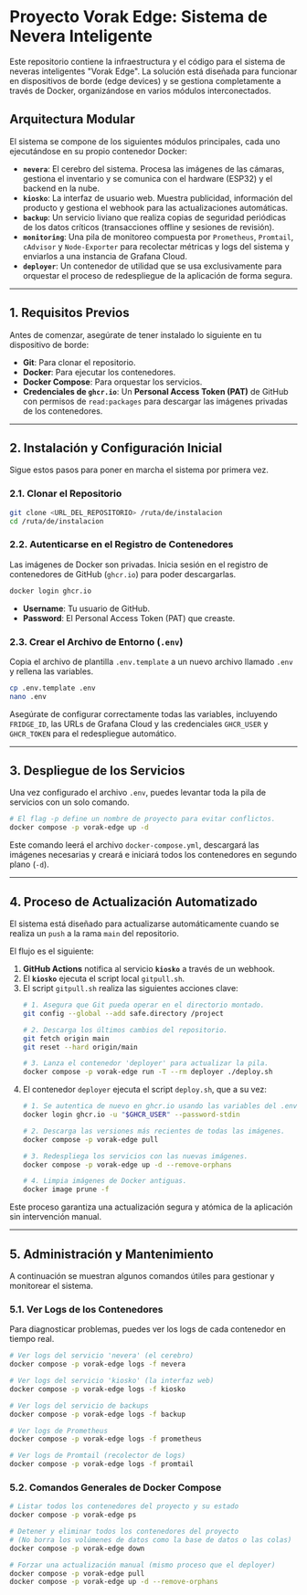 # Proyecto Vorak Edge: Sistema de Nevera Inteligente

Este repositorio contiene la infraestructura y el código para el sistema de neveras inteligentes "Vorak Edge". La solución está diseñada para funcionar en dispositivos de borde (edge devices) y se gestiona completamente a través de Docker, organizándose en varios módulos interconectados.

## Arquitectura Modular

El sistema se compone de los siguientes módulos principales, cada uno ejecutándose en su propio contenedor Docker:

-   **`nevera`**: El cerebro del sistema. Procesa las imágenes de las cámaras, gestiona el inventario y se comunica con el hardware (ESP32) y el backend en la nube.
-   **`kiosko`**: La interfaz de usuario web. Muestra publicidad, información del producto y gestiona el webhook para las actualizaciones automáticas.
-   **`backup`**: Un servicio liviano que realiza copias de seguridad periódicas de los datos críticos (transacciones offline y sesiones de revisión).
-   **`monitoring`**: Una pila de monitoreo compuesta por `Prometheus`, `Promtail`, `cAdvisor` y `Node-Exporter` para recolectar métricas y logs del sistema y enviarlos a una instancia de Grafana Cloud.
-   **`deployer`**: Un contenedor de utilidad que se usa exclusivamente para orquestar el proceso de redespliegue de la aplicación de forma segura.

---

## 1. Requisitos Previos

Antes de comenzar, asegúrate de tener instalado lo siguiente en tu dispositivo de borde:

-   **Git**: Para clonar el repositorio.
-   **Docker**: Para ejecutar los contenedores.
-   **Docker Compose**: Para orquestar los servicios.
-   **Credenciales de `ghcr.io`**: Un **Personal Access Token (PAT)** de GitHub con permisos de `read:packages` para descargar las imágenes privadas de los contenedores.

---

## 2. Instalación y Configuración Inicial

Sigue estos pasos para poner en marcha el sistema por primera vez.

### 2.1. Clonar el Repositorio

```bash
git clone <URL_DEL_REPOSITORIO> /ruta/de/instalacion
cd /ruta/de/instalacion
```

### 2.2. Autenticarse en el Registro de Contenedores

Las imágenes de Docker son privadas. Inicia sesión en el registro de contenedores de GitHub (`ghcr.io`) para poder descargarlas.

```bash
docker login ghcr.io
```

-   **Username**: Tu usuario de GitHub.
-   **Password**: El Personal Access Token (PAT) que creaste.

### 2.3. Crear el Archivo de Entorno (`.env`)

Copia el archivo de plantilla `.env.template` a un nuevo archivo llamado `.env` y rellena las variables.

```bash
cp .env.template .env
nano .env
```

Asegúrate de configurar correctamente todas las variables, incluyendo `FRIDGE_ID`, las URLs de Grafana Cloud y las credenciales `GHCR_USER` y `GHCR_TOKEN` para el redespliegue automático.

---

## 3. Despliegue de los Servicios

Una vez configurado el archivo `.env`, puedes levantar toda la pila de servicios con un solo comando.

```bash
# El flag -p define un nombre de proyecto para evitar conflictos.
docker compose -p vorak-edge up -d
```

Este comando leerá el archivo `docker-compose.yml`, descargará las imágenes necesarias y creará e iniciará todos los contenedores en segundo plano (`-d`).

---

## 4. Proceso de Actualización Automatizado

El sistema está diseñado para actualizarse automáticamente cuando se realiza un `push` a la rama `main` del repositorio.

El flujo es el siguiente:

1.  **GitHub Actions** notifica al servicio **`kiosko`** a través de un webhook.
2.  El **`kiosko`** ejecuta el script local `gitpull.sh`.
3.  El script `gitpull.sh` realiza las siguientes acciones clave:
    ```bash
    # 1. Asegura que Git pueda operar en el directorio montado.
    git config --global --add safe.directory /project

    # 2. Descarga los últimos cambios del repositorio.
    git fetch origin main
    git reset --hard origin/main

    # 3. Lanza el contenedor 'deployer' para actualizar la pila.
    docker compose -p vorak-edge run -T --rm deployer ./deploy.sh
    ```
4.  El contenedor `deployer` ejecuta el script `deploy.sh`, que a su vez:
    ```bash
    # 1. Se autentica de nuevo en ghcr.io usando las variables del .env.
    docker login ghcr.io -u "$GHCR_USER" --password-stdin

    # 2. Descarga las versiones más recientes de todas las imágenes.
    docker compose -p vorak-edge pull

    # 3. Redespliega los servicios con las nuevas imágenes.
    docker compose -p vorak-edge up -d --remove-orphans

    # 4. Limpia imágenes de Docker antiguas.
    docker image prune -f
    ```

Este proceso garantiza una actualización segura y atómica de la aplicación sin intervención manual.

---

## 5. Administración y Mantenimiento

A continuación se muestran algunos comandos útiles para gestionar y monitorear el sistema.

### 5.1. Ver Logs de los Contenedores

Para diagnosticar problemas, puedes ver los logs de cada contenedor en tiempo real.

```bash
# Ver logs del servicio 'nevera' (el cerebro)
docker compose -p vorak-edge logs -f nevera

# Ver logs del servicio 'kiosko' (la interfaz web)
docker compose -p vorak-edge logs -f kiosko

# Ver logs del servicio de backups
docker compose -p vorak-edge logs -f backup

# Ver logs de Prometheus
docker compose -p vorak-edge logs -f prometheus

# Ver logs de Promtail (recolector de logs)
docker compose -p vorak-edge logs -f promtail
```


### 5.2. Comandos Generales de Docker Compose

```bash
# Listar todos los contenedores del proyecto y su estado
docker compose -p vorak-edge ps

# Detener y eliminar todos los contenedores del proyecto
# (No borra los volúmenes de datos como la base de datos o las colas)
docker compose -p vorak-edge down

# Forzar una actualización manual (mismo proceso que el deployer)
docker compose -p vorak-edge pull
docker compose -p vorak-edge up -d --remove-orphans